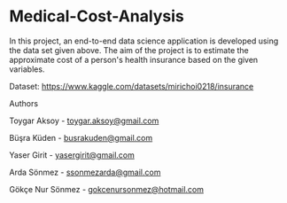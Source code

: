 # Medical-Cost-Analysis


In this project, an end-to-end data science application is developed using the data set given above. 
The aim of the project is to estimate the approximate cost of a person's health insurance based on the given variables.

Dataset: https://www.kaggle.com/datasets/mirichoi0218/insurance


Authors

Toygar Aksoy - toygar.aksoy@gmail.com

Büşra Küden - busrakuden@gmail.com

Yaser Girit - yasergirit@gmail.com

Arda Sönmez - ssonmezarda@gmail.com

Gökçe Nur Sönmez - gokcenursonmez@hotmail.com


